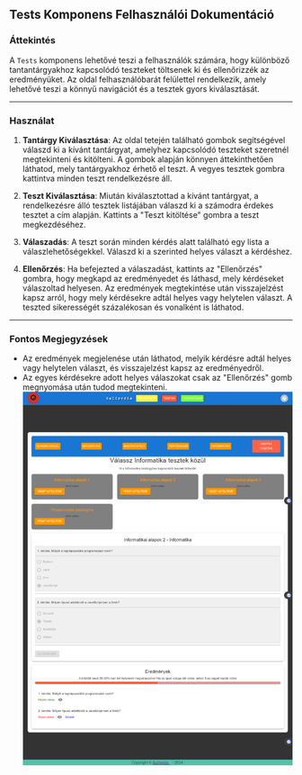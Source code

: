 ## Tests Komponens Felhasználói Dokumentáció

### Áttekintés

A `Tests` komponens lehetővé teszi a felhasználók számára, hogy különböző tantantárgyakhoz kapcsolódó teszteket töltsenek ki és ellenőrizzék az eredményüket. Az oldal felhasználóbarát felülettel rendelkezik, amely lehetővé teszi a könnyű navigációt és a tesztek gyors kiválasztását.

---

### Használat

1. **Tantárgy Kiválasztása**: Az oldal tetején található gombok segítségével válaszd ki a kívánt tantárgyat, amelyhez kapcsolódó teszteket szeretnél megtekinteni és kitölteni. A gombok alapján könnyen áttekinthetően láthatod, mely tantárgyakhoz érhető el teszt. A vegyes tesztek gombra kattintva minden teszt rendelkezésre áll.

2. **Teszt Kiválasztása**: Miután kiválasztottad a kívánt tantárgyat, a rendelkezésre álló tesztek listájában válaszd ki a számodra érdekes tesztet a cím alapján. Kattints a "Teszt kitöltése" gombra a teszt megkezdéséhez.

3. **Válaszadás**: A teszt során minden kérdés alatt található egy lista a válaszlehetőségekkel. Válaszd ki a szerinted helyes választ a kérdéshez.

4. **Ellenőrzés**: Ha befejezted a válaszadást, kattints az "Ellenőrzés" gombra, hogy megkapd az eredményedet és láthasd, mely kérdéseket válaszoltad helyesen. Az eredmények megtekintése után  visszajelzést kapsz arról, hogy mely kérdésekre adtál helyes vagy helytelen választ. A teszted sikerességét százalékosan és vonalként is láthatod.

---

### Fontos Megjegyzések
- Az eredmények megjelenése után láthatod, melyik kérdésre adtál helyes vagy helytelen választ, és visszajelzést kapsz az eredményedről.
- Az egyes kérdésekre adott helyes válaszokat csak az "Ellenőrzés" gomb megnyomása után tudod megtekinteni.
![Admin felhasználó összes csoportja](./images/testImg.png)